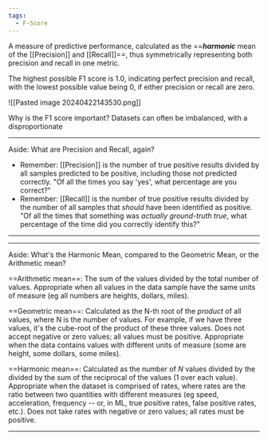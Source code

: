 ```yaml
---
tags:
  - F-Score
---
```

A measure of predictive performance, calculated as the ==***harmonic*** mean of the [[Precision]] and [[Recall]]==, thus symmetrically representing both precision and recall in one metric.

The highest possible F1 score is 1.0, indicating perfect precision and recall, with the lowest possible value being 0, if either precision or recall are zero.

![[Pasted image 20240422143530.png]]

Why is the F1 score important? Datasets can often be imbalanced, with a disproportionate


----
Aside: What are Precision and Recall, again?
- Remember: [[Precision]] is the number of true positive results divided by all samples predicted to be positive, including those not predicted correctly. "Of all the times you say 'yes', what percentage are you correct?"
- Remember: [[Recall]] is the number of true positive results divided by the number of all samples that *should* have been identified as positive. "Of all the times that something was *actually ground-truth true*, what percentage of the time did you correctly identify this?"
---


---
Aside: What's the Harmonic Mean, compared to the Geometric Mean, or the Arithmetic mean?

==Arithmetic mean==: The sum of the values divided by the total number of values. Appropriate when all values in the data sample have the same units of measure (eg all numbers are heights, dollars, miles).

==Geometric mean==: Calculated as the N-th root of the *product* of all values, where N is the number of values. For example, if we have three values, it's the cube-root of the product of these three values. Does not accept negative or zero values; all values must be positive. Appropriate when the data contains values with different units of measure (some are height, some dollars, some miles).

==Harmonic mean==: Calculated as the number of *N* values divided by the divided by the sum of the reciprocal of the values (1 over each value). Appropriate when the dataset is comprised of rates, where rates are the ratio between two quantities with different measures (eg speed, acceleration, frequency -- or, in ML, true positive rates, false positive rates, etc.). Does not take rates with negative or zero values; all rates must be positive.

---